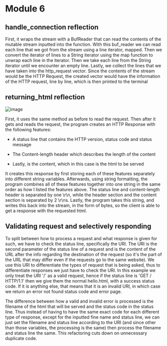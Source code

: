 # Module 6

## handle_connection reflection

First, it wraps the stream with a BufReader that can read the contents of the mutable stream inputted into the function. With this buf_reader we can read each line that we got from the stream using a line iterator, mapped. Then we convert the iterator of lines to a String iterator using the map function to unwrap each line in the iterator. Then we take each line from the String iterator until we encounter an empty line. Lastly, we collect the lines that we have taken into the http_request vector. Since the contents of the stream would be the HTTP Request, the created vector would have the information of the HTTP request, line by line, which is then printed to the terminal

## returning_html reflection

![image](https://github.com/Sirered/advprog-module6/assets/126568984/844b85c6-75a7-492c-a440-7240a142c2b0)

First, it uses the same method as before to read the request. Then after it gets and reads the request, the program creates an HTTP Response with the following features:

* A status line that contains the HTTP version, status code and status message

* The Content-length header which describes the length of the content

* Lastly, is the content, which in this case is the html to be served

It creates this response by first storing each of these features separately into different string variables. Afterwards, using string formatting, the program combines all of these features together into one string in the same order as how I listed the features above. The status line and content-length header is separated by one \r\n, while the header section and the content section is separated by 2 \r\ns. Lastly, the program takes this string, and writes this back into the stream, in the form of bytes, so the client is able to get a response with the requested html.


## Validating request and selectively responding

To split between how to process a request and what response is given for such, we have to check the status line, specifically the URI. The URI is the second parameter of the status line of a request and is the content of the URL after the info regarding the destination of the request (so it's the part of the URL that may differ even if the requests go to the same website). We use this URI to differentiate the types of request that is being asked, thus to differentiate responses we just have to check the URI. In this example we only treat the URI '/' as a valid request, hence if the status line is 'GET / HTTP/1.1' then we give them the normal hello.html, with a success status code. If it is anything else, that means that it is an invalid URI, in which case we return an error not found status code and error page.

The difference between how a valid and invalid error is processed is the filename of the html that will be served and the status code in the status line. Thus instead of having to have the same exact code for each different type of response, except for the inputted fine name and status line, we can just set the filename and status line according to the URI (and since other than those variables, the processing is the same) then process the filename and status line the same. This refactoring cuts down on unnecessary duplicate code. 